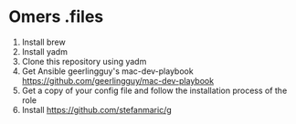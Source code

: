 # Omers .files

1. Install brew
2. Install yadm
3. Clone this repository using yadm
4. Get Ansible geerlingguy's mac-dev-playbook https://github.com/geerlingguy/mac-dev-playbook
5. Get a copy of your config file and follow the installation process of the role
6. Install https://github.com/stefanmaric/g 
